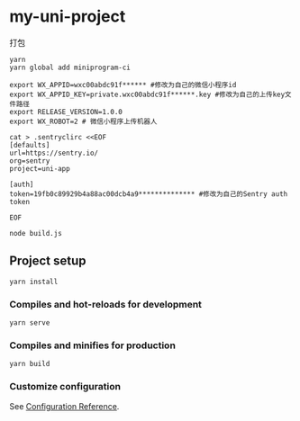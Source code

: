 # my-uni-project
打包
```
yarn
yarn global add miniprogram-ci

export WX_APPID=wxc00abdc91f****** #修改为自己的微信小程序id
export WX_APPID_KEY=private.wxc00abdc91f******.key #修改为自己的上传key文件路径
export RELEASE_VERSION=1.0.0
export WX_ROBOT=2 # 微信小程序上传机器人

cat > .sentryclirc <<EOF
[defaults]
url=https://sentry.io/
org=sentry
project=uni-app

[auth]
token=19fb0c89929b4a88ac00dcb4a9************** #修改为自己的Sentry auth token

EOF

node build.js
```
## Project setup
```
yarn install
```

### Compiles and hot-reloads for development
```
yarn serve
```

### Compiles and minifies for production
```
yarn build
```

### Customize configuration
See [Configuration Reference](https://cli.vuejs.org/config/).
